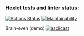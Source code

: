### Hexlet tests and linter status:
[![Actions Status](https://github.com/vlad-bab/frontend-project-44/workflows/hexlet-check/badge.svg)](https://github.com/vlad-bab/frontend-project-44/actions) [![Maintainability](https://api.codeclimate.com/v1/badges/8a14a2943b62fb189e37/maintainability)](https://codeclimate.com/github/vlad-bab/frontend-project-44/maintainability)

Brain-even (demo)
[![asciicast](https://asciinema.org/a/FCUt9esXdsBqokapWTvsWnOaO.svg)](https://asciinema.org/a/FCUt9esXdsBqokapWTvsWnOaO)
